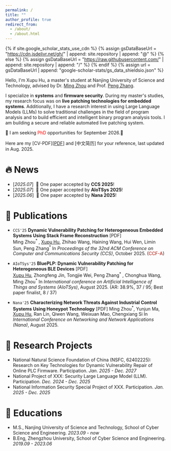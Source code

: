 ```yaml
---
permalink: /
title: ""
author_profile: true
redirect_from: 
  - /about/
  - /about.html
---
```


{% if site.google_scholar_stats_use_cdn %}
{% assign gsDataBaseUrl = "https://cdn.jsdelivr.net/gh/" | append: site.repository | append: "@" %}
{% else %}
{% assign gsDataBaseUrl = "https://raw.githubusercontent.com/" | append: site.repository | append: "/" %}
{% endif %}
{% assign url = gsDataBaseUrl | append: "google-scholar-stats/gs_data_shieldsio.json" %}

<span class='anchor' id='about-me'></span>

Hello, I'm Xupu Hu, a master's student at Nanjing University of Science and Technology, advised by Dr. [Ming Zhou](hhttps://teacher.njust.edu.cn/wlkjaq/zm/list.htm) and Prof. [Peng Zhang](https://teacher.njust.edu.cn/wlkjaq/zp/list.htm). 

I specialize in **systems** and **firmware security**. During my master's studies, my research focus was on **live patching technologies for embedded systems**. Additionally, I have a research interest in using Large Language Models (LLMs) to solve traditional challenges in the field of program analysis and to build efficient and intelligent binary program analysis tools. I am building a secure and reliable automated live patching system.


📣 I am seeking <span style="color: red;">PhD</span> opportunities for September 2026.🥺

Here are my [CV-PDF][[PDF](/paper/linkzard-security25.pdf)] and [中文简历] for your reference, last updated in Aug. 2025.

# 🔥 News
- [*2025.07*] &nbsp;🎉 One paper accepted by **CCS 2025**!
- [*2025.07*] &nbsp;🎉 One paper accepted by **AIoTSys 2025**!
- [*2025.06*] &nbsp;🎉 One paper accepted by **Nana 2025**!



# 📝 Publications 
- `CCS'25` **Dynamic Vulnerability Patching for Heterogeneous Embedded Systems Using Stack Frame Reconstruction** [PDF]  
  Ming Zhou<sup>\*</sup> , <u>Xupu Hu</u>, Zhihao Wang, Haining Wang, Hui Wen, Limin Sun, Peng Zhang<sup>\*</sup>
  In *Proceedings of the 32nd ACM Conference on Computer and Communications Security (CCS)*, October 2025. (<span style="color:#B00C00">CCF-A</span>)  

- `AIoTSys'25` **BluePLP: Dynamic Vulnerability Patching for Heterogeneous BLE Devices** [PDF]   
  <u>Xupu Hu</u>, Zhongfeng Jin, Tongjie Wei, Peng Zhang<sup>\*</sup> , Chonghua Wang, Ming Zhou<sup>\*</sup> 
  In *International conference on Artificial Intelligence of Things and Systems (AIoTSys)*, August 2025. (AR: 38.9%, 37 / 95; Best paper finalist, 8 / 37)   
  
- `Nana'25` **Characterizing Network Threats Against Industrial Control Systems Using Honeypot Technology** [PDF]
  Ming Zhou<sup>\*</sup>, Yunjun Ma, <u>Xupu Hu</u>, Ran Lin, Qiwen Wang, Weixuan Mao, Chengxiang Si 
  In *International Conference on Networking and Network Applications (Nana)*, August 2025.    
 
<!-- - `Nana'25` **Pig in a Poke: Automatically Detecting and Exploiting Link Following Vulnerabilities in Windows File Operations** [[PDF](/paper/linkzard-security25.pdf)]  
  Bocheng Xiang, Yuan Zhang, <u> Liu</u>, Hao Huang, Zihan Lin, Min Yang.  
  In *Proceedings of the 34th USENIX Security Symposium (USENIX Security)*, August 2025. (<span style="color:#B00C00">CCF-A</span>)   
  **<font color="#B00C00">&#9733; Honerable Mention Award (6.1%=25/407)</font>** -->
  

<!-- # 🎖 Honors and Awards
- *2025.05*: Distinguished Paper Award, S&P 2025 (<1% submission)
 
- *2022.09*: 1st Place of The 13th National College Student Information Security Contest (Final Round) 🏆
-->
# 📝 Research Projects
- National Natural Science Foundation of China (NSFC, 62402225): Research on Key Technologies for Dynamic Vulnerability Repair of Online PLC Firmware. Participation. *Jan. 2025 - Dec. 2027*
- National Project of XXX: Security Large Language Model (LLM). Participation. *Dec. 2024 - Dec. 2025*
- National Information Security Special Project of XXX. Participation. *Jan. 2025 - Dec. 2025*


# 📖 Educations
- M.S., Nanjing University of Science and Technology, School of Cyber Science and Engineering.  *2023.09 - now*
- B.Eng, Zhengzhou University, School of Cyber Science and Engineering.  *2019.09 - 2023.06* 

<!-- # 💻 Internships
- *2020.04 - 2025.04*, [Keen Lab, Tencent](https://keenlab.tencent.com/), China.
- *2019.07 - 2019.09*, [Lark, ByteDance](https://www.bytedance.com/), China. -->